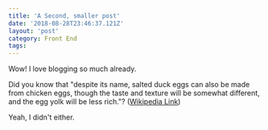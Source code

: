 ```yaml
---
title: 'A Second, smaller post'
date: '2018-08-28T23:46:37.121Z'
layout: 'post'
category: Front End
tags:
---
```


Wow! I love blogging so much already.

Did you know that "despite its name, salted duck eggs can also be made from chicken eggs, though the taste and texture will be somewhat different, and the egg yolk will be less rich."? ([Wikipedia Link](http://en.wikipedia.org/wiki/Salted_duck_egg))

Yeah, I didn't either.
